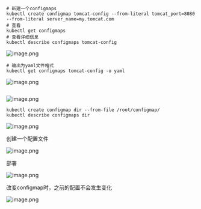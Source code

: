```shell
# 新建一个configmaps
kubectl create configmap tomcat-config --from-literal tomcat_port=8080 --from-literal server_name=my.tomcat.com
# 查看
kubectl get configmaps
# 查看详细信息
kubectl describe configmaps tomcat-config
```
![image.png](https://gitee.com/zhaojiedong/img/raw/master/202408021003846.png)

```shell
# 输出为yaml文件格式
kubectl get configmaps tomcat-config -o yaml
```
![image.png](https://gitee.com/zhaojiedong/img/raw/master/202408021004552.png)

```shell

```
![image.png](https://gitee.com/zhaojiedong/img/raw/master/202408021008482.png)
```shell
kubectl create configmap dir --from-file /root/configmap/
kubectl describe configmaps dir 
```
![image.png](https://gitee.com/zhaojiedong/img/raw/master/202408021009564.png)

创建一个配置文件

![image.png](https://gitee.com/zhaojiedong/img/raw/master/202408021010111.png)

部署

![image.png](https://gitee.com/zhaojiedong/img/raw/master/202408021010654.png)

改变configmap时，之前的配置不会发生变化

![image.png](https://gitee.com/zhaojiedong/img/raw/master/202408021011924.png)

